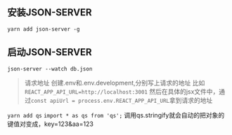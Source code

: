 ## 安装JSON-SERVER
`yarn add json-server -g`

## 启动JSON-SERVER
`json-server --watch db.json`

>   请求地址
创建.env和.env.development,分别写上请求的地址
比如`REACT_APP_API_URL=http://localhost:3001`
然后在具体的jsx文件中，通过`const apiUrl = process.env.REACT_APP_API_URL`拿到请求的地址


`yarn add qs`
`import * as qs from 'qs';`
调用qs.stringify就会自动的把对象的键值对变成，key=123&aa=123
